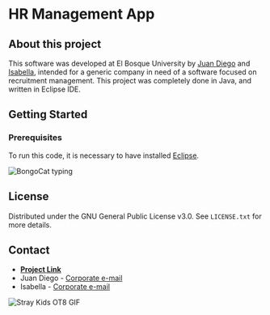 # HR Management App

## About this project

This software was developed at El Bosque University by [Juan Diego](github.com/sseuriracha) and [Isabella](github.com/usapanda), intended for a generic company in need of a software focused on recruitment management. This project was completely done in Java, and written in Eclipse IDE.

## Getting Started

### Prerequisites

To run this code, it is necessary to have installed [Eclipse](eclipse.org). 

![BongoCat typing](https://media.tenor.com/z8_OLIvVkm0AAAAd/bongo-cat.gif)

## License

Distributed under the GNU General Public License v3.0. See `LICENSE.txt` for more details.

## Contact

 - [**Project Link**](github.com/sseuriracha/recursos-humanos)
 - Juan Diego - [Corporate e-mail](jvalderramat@unbosque.edu.co)
 - Isabella - [Corporate e-mail](icamargos@unbosque.edu.co)
 
 ![Stray Kids OT8 GIF](https://i.pinimg.com/originals/64/ee/85/64ee85766e771d97397c8843ceefbb10.gif)
